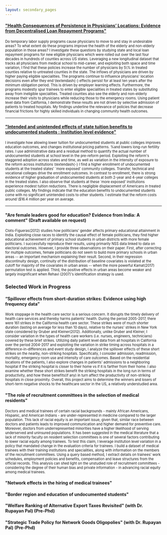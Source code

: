 ```yaml
---
layout: secondary_pages
---
```


#### [**"Health Consequences of Persistence in Physicians’ Locations: Evidence from Decentralised Loan Repayment Programs"**](researchpapers/Anomita_jmpnew.pdf)

<p style="font-size:0.8em">Do temporary labor supply programs cause physicians to move to and stay in undesirable areas? To what extent do these programs improve the health of the elderly and non-elderly population in those areas? I investigate these questions by studying state and local loan repayment programs for new eligible physicians which were rolled out over the last four decades in hundreds of counties across US states. Leveraging a new longitudinal dataset that tracks all physicians from medical school to mid-career, and exploiting both space and time variation, I find that these policies increase the number of physicians by 5\% in treated counties relative to untreated counties in the state. The inflows of physicians are driven by higher paying eligible specialities. The programs continue to influence physicians' location decisions even after they end \textendash{-} effects persist for at least ten years after the minimum obligation period. This is driven by employer learning effects. Furthermore, the programs modestly spur trainees to enter eligible specialities in treated states by substituting away from ineligible specialities. Treated counties also see the elderly and non-elderly increase their visits to physicians while reducing those to the emergency rooms. Using patient level data from California, I demonstrate these results are not driven by selective admission of patients to treated hospitals. My findings underline the relevance of policies that decrease financial frictions for highly skilled individuals in changing community health outcomes.
</p>
<hr>

#### [**"Intended and unintended effects of state tuition benefits to undocumented students : Institution level evidence"**](researchpapers/Anomita_GhoshUInew.pdf) 

<p style="font-size:0.8em">
I investigate how allowing lower tuition for undocumented students at public colleges improves education outcomes, and changes institutional pricing patterns.
%and lowers long-run fertility rates. 
I use administrative data and a residual method to quantify the actual number of undocumented students at school level in the pre-reform period. Exploiting the reform's staggered adoption across states and time, as well as variation in the intensity of exposure to the reform across institutions \textendash{-} I find a higher enrollment of undocumented students at the treated states' `more exposed' community colleges. Transfer, technical and vocational colleges drive the enrollment outcomes. In contrast to enrollment, there is strong evidence of higher graduation of undocumented students at both 2-year and 4-year colleges in the treated states. I also observe that students at these `more exposed' institutions experience modest tuition reductions. There is negligible displacement of Americans in treated public colleges. My findings indicate that the education benefits to undocumented students come with no significant unintended costs to other students. I estimate that the reform costs around \$16.4 million per year on average.
</p>
<hr>

#### **"Are female leaders good for education? Evidence from India: A comment"** (Draft available on request)

<p style="font-size:0.8em">
Clots-Figueras(2012) studies how politicians' gender affects primary educational attainment in India. Exploiting close races to identify the causal effect of female politicians, they find higher educational achievement of primary school students in urban districts with more female politicians. I successfully reproduce their results, using primarily NSS data linked to data on electoral outcomes. However, I provide three observations on their paper. First, after correcting for multiple outcomes, female politicians do not seem to build more primary schools in urban areas -- an important mechanism explaining their result. Second, in their regression discontinuity design, continuity of the distribution of baseline covariates is violated at the cutoff for majority of the covariates in urban areas -- when the more powerful Kamat(2017) permutation test is applied. Third, the positive effects in urban areas become weaker and largely insignificant when Rehavi (2007)'s identification strategy is used.
</p>
 

### Selected Work in Progress
#### **“Spillover effects from short-duration strikes: Evidence using high frequency data”**

<p style="font-size:0.8em">
Work stoppage in the health care sector is a serious concern. It disrupts the timely delivery of health care services and thereby harms patients' health. During the period 2005-2017, there were 161 strikes in the California health care sector. These strikes were of much shorter duration (lasting on average for less than 10 days), relative to the nurses' strikes in New York state considered by Gruber and Kleiner(2012). Additionally, unlike Gruber and Kleiner, I consider variation in the types of health care workers (i.e. nurses, engineers, technicians) covered by these brief strikes. Utilizing daily patient level data from all hospitals in California over the period 2004-2017 and exploiting the variation in strike timing across hospitals in a difference-in-differences and event study design, I analyze the spillover effects of these short strikes on the nearby, non-striking hospitals. Specifically, I consider admission, readmission, mortality, emergency room use and intensity of care outcomes. Based on the residential locations of the patients, I also explore changes in patients' admissions to a neighboring hospital if the striking hospital is closer to their home vs if it is farther from their home. I also examine whether these short strikes benefit the striking hospitals in the long run in terms of productivity, and how these benefits(if any) in turn affect the productivity of non-striking hospitals in close proximity. Overall, this project aims to determine the winners and losers of short-term negative shocks to the healthcare sector in the US, a relatively understudied area.
</p>


#### **"The role of recruitment committees in the selection of medical residents"**

<p style="font-size:0.8em">
Doctors and medical trainees of certain racial backgrounds - mainly African Americans, Hispanic, and American Indians - are under-represented in medicine compared to the larger population. This lack of racial equity is an important issue, given that, similar race between doctors and patients leads to improved communication and higher demand for preventive care. Moreover, doctors from underrepresented minorities have a higher likelihood of serving underserved and uninsured populations. It has been suggested in the medical literature that a lack of minority faculty on resident selection committees is one of several factors contributing to lower racial equity among trainees. To test this claim, I leverage institution level variation in a policy that mandated change in the evaluation criteria for trainees. I build a dataset of medical trainees with their training institutions and specialities, along with information on the members of the recruitment committees. Using a query based method, I extract details on trainees' work schedules, employment policies and benefits, compensation and leave structures from the official records. This analysis can shed light on the unstudied role of recruitment committees - considering the degree of their human bias and private information - in advancing racial equity among medical trainees.
</p>
  
#### **"Network effects in the hiring of medical trainees"**

#### **"Border region and education of undocumented students"**

#### **"Welfare Ranking of Alternative Export Taxes Revisited" (with Dr. Rupayan Pal) (Pre-Phd)**

#### **"Strategic  Trade  Policy  for  Network  Goods  Oligopolies"  (with Dr. Rupayan  Pal) (Pre-Phd)**


